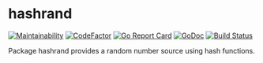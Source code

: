 # hashrand

[![Maintainability](https://api.codeclimate.com/v1/badges/ae269c570a7c1785e029/maintainability)](https://codeclimate.com/github/BenLubar/hashrand/maintainability) [![CodeFactor](https://www.codefactor.io/repository/github/benlubar/hashrand/badge)](https://www.codefactor.io/repository/github/benlubar/hashrand) [![Go Report Card](https://goreportcard.com/badge/github.com/BenLubar/hashrand)](https://goreportcard.com/report/github.com/BenLubar/hashrand) [![GoDoc](https://godoc.org/github.com/BenLubar/hashrand?status.svg)](https://godoc.org/github.com/BenLubar/hashrand) [![Build Status](https://travis-ci.org/BenLubar/hashrand.svg?branch=master)](https://travis-ci.org/BenLubar/hashrand)

Package hashrand provides a random number source using hash functions.
